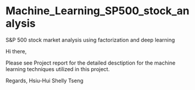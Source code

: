 # Machine_Learning_SP500_stock_analysis
S&amp;P 500 stock market analysis using factorization and deep learning   

Hi there, 

  Please see Project report for the detailed desctiption for the machine learning techniques utilized in this project. 

Regards, 
Hsiu-Hui Shelly Tseng
